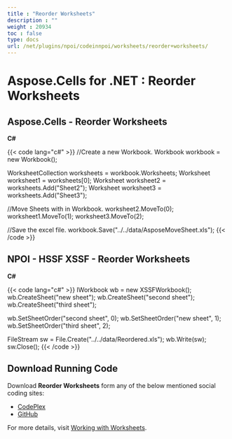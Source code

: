 ```yaml
---
title : "Reorder Worksheets" 
description : "" 
weight : 20934 
toc : false
type: docs
url: /net/plugins/npoi/codeinnpoi/worksheets/reorder+worksheets/
---
```


# Aspose.Cells for .NET : Reorder Worksheets


## Aspose.Cells - Reorder Worksheets

**C#**

{{< code lang="c#" >}}
//Create a new Workbook.
Workbook workbook = new Workbook();

WorksheetCollection worksheets = workbook.Worksheets;
Worksheet worksheet1 = worksheets[0];
Worksheet worksheet2 = worksheets.Add("Sheet2");
Worksheet worksheet3 = worksheets.Add("Sheet3");

//Move Sheets with in Workbook.
worksheet2.MoveTo(0);
worksheet1.MoveTo(1);
worksheet3.MoveTo(2);

//Save the excel file.
workbook.Save("../../data/AsposeMoveSheet.xls");
{{< /code >}}

## NPOI - HSSF XSSF - Reorder Worksheets

**C#**

{{< code lang="c#" >}}
IWorkbook wb = new XSSFWorkbook();
wb.CreateSheet("new sheet");
wb.CreateSheet("second sheet");
wb.CreateSheet("third sheet");

wb.SetSheetOrder("second sheet", 0);
wb.SetSheetOrder("new sheet", 1);
wb.SetSheetOrder("third sheet", 2);

FileStream sw = File.Create("../../data/Reordered.xls");
wb.Write(sw);
sw.Close();
{{< /code >}}

## Download Running Code

Download **Reorder Worksheets** form any of the below mentioned social coding sites:

*   [CodePlex](https://asposecellsnpoi.codeplex.com/downloads/get/1536888)
*   [GitHub](https://github.com/aspose-cells/Aspose.Cells-for-.NET/releases/download/Aspose.Cells_Vs_NPOI_HWPF_and_XWPF_v1.2/ReOrder.WorkSheets.zip)

For more details, visit [Working with Worksheets](http://www.aspose.com/docs/display/cellsnet/Working+with+Worksheets).

